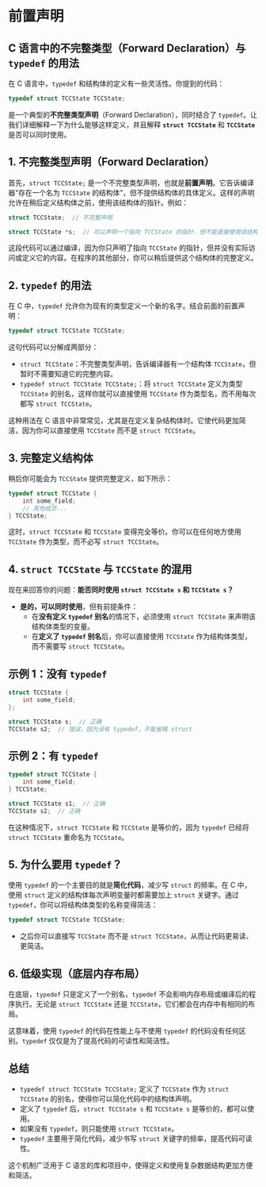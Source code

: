 # 前置声明


## C 语言中的不完整类型（Forward Declaration）与 `typedef` 的用法

在 C 语言中，`typedef` 和结构体的定义有一些灵活性。你提到的代码：

```c
typedef struct TCCState TCCState;
```

是一个典型的**不完整类型声明**（Forward Declaration），同时结合了 `typedef`。让我们详细解释一下为什么能够这样定义，并且解释 **`struct TCCState`** 和 **`TCCState`** 是否可以同时使用。

## 1. **不完整类型声明**（Forward Declaration）

首先，`struct TCCState;` 是一个不完整类型声明，也就是**前置声明**。它告诉编译器“存在一个名为 `TCCState` 的结构体”，但不提供结构体的具体定义。这样的声明允许在稍后定义结构体之前，使用该结构体的指针。例如：

```c
struct TCCState;  // 不完整声明

struct TCCState *s;  // 可以声明一个指向 TCCState 的指针，但不能直接使用该结构体的成员
```

这段代码可以通过编译，因为你只声明了指向 `TCCState` 的指针，但并没有实际访问或定义它的内容。在程序的其他部分，你可以稍后提供这个结构体的完整定义。

## 2. **`typedef` 的用法**

在 C 中，`typedef` 允许你为现有的类型定义一个新的名字。结合前面的前置声明：

```c
typedef struct TCCState TCCState;
```

这句代码可以分解成两部分：

- `struct TCCState`：不完整类型声明，告诉编译器有一个结构体 `TCCState`，但暂时不需要知道它的完整内容。
- `typedef struct TCCState TCCState;`：将 `struct TCCState` 定义为类型 `TCCState` 的别名，这样你就可以直接使用 `TCCState` 作为类型名，而不用每次都写 `struct TCCState`。

这种用法在 C 语言中非常常见，尤其是在定义复杂结构体时。它使代码更加简洁，因为你可以直接使用 `TCCState` 而不是 `struct TCCState`。

## 3. **完整定义结构体**

稍后你可能会为 `TCCState` 提供完整定义，如下所示：

```c
typedef struct TCCState {
    int some_field;
    // 其他成员...
} TCCState;
```

这时，`struct TCCState` 和 `TCCState` 变得完全等价。你可以在任何地方使用 `TCCState` 作为类型，而不必写 `struct TCCState`。

## 4. **`struct TCCState` 与 `TCCState` 的混用**

现在来回答你的问题：**能否同时使用 `struct TCCState s` 和 `TCCState s`？**

- **是的，可以同时使用**，但有前提条件：
  - 在**没有定义 `typedef` 别名**的情况下，必须使用 `struct TCCState` 来声明该结构体类型的变量。
  - 在**定义了 `typedef` 别名**后，你可以直接使用 `TCCState` 作为结构体类型，而不需要写 `struct TCCState`。

## 示例 1：没有 `typedef`

```c
struct TCCState {
    int some_field;
};

struct TCCState s;  // 正确
TCCState s2;  // 错误，因为没有 typedef，不能省略 struct
```

## 示例 2：有 `typedef`

```c
typedef struct TCCState {
    int some_field;
} TCCState;

struct TCCState s1;  // 正确
TCCState s2;  // 正确
```

在这种情况下，`struct TCCState` 和 `TCCState` 是等价的，因为 `typedef` 已经将 `struct TCCState` 重命名为 `TCCState`。

## 5. 为什么要用 `typedef`？

使用 `typedef` 的一个主要目的就是**简化代码**，减少写 `struct` 的频率。在 C 中，使用 `struct` 定义的结构体每次声明变量时都需要加上 `struct` 关键字。通过 `typedef`，你可以将结构体类型的名称变得简洁：

```c
typedef struct TCCState TCCState;
```

- 之后你可以直接写 `TCCState` 而不是 `struct TCCState`，从而让代码更易读、更简洁。

## 6. 低级实现（底层内存布局）

在底层，`typedef` 只是定义了一个别名，`typedef` 不会影响内存布局或编译后的程序执行。无论是 `struct TCCState` 还是 `TCCState`，它们都会在内存中有相同的布局。

这意味着，使用 `typedef` 的代码在性能上与不使用 `typedef` 的代码没有任何区别。`typedef` 仅仅是为了提高代码的可读性和简洁性。

## 总结

- `typedef struct TCCState TCCState;` 定义了 `TCCState` 作为 `struct TCCState` 的别名，使得你可以简化代码中的结构体声明。
- 定义了 `typedef` 后，`struct TCCState s` 和 `TCCState s` 是等价的，都可以使用。
- 如果没有 `typedef`，则只能使用 `struct TCCState`。
- `typedef` 主要用于简化代码，减少书写 `struct` 关键字的频率，提高代码可读性。

这个机制广泛用于 C 语言的库和项目中，使得定义和使用复杂数据结构更加方便和简洁。
